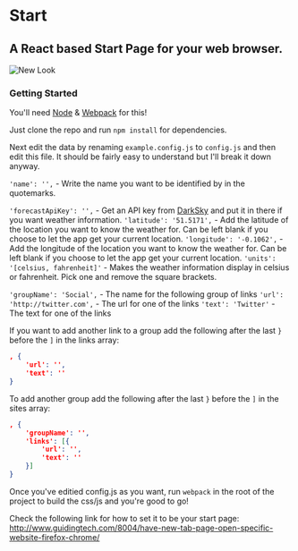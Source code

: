 # Start
## A React based Start Page for your web browser.

![New Look](https://tomo.pagu.co/assets/images/projects/start.png)

### Getting Started

You'll need [Node](http://nodejs.org/) & [Webpack](http://gruntjs.com/) for this!

Just clone the repo and run `npm install` for dependencies.

Next edit the data by renaming `example.config.js` to `config.js` and then edit this file. It should be fairly easy to understand but I'll break it down anyway.

`'name': '',` - Write the name you want to be identified by in the quotemarks.

`'forecastApiKey': '',` - Get an API key from [DarkSky](https://developer.darksky.net/) and put it in there if you want weather information.
`'latitude': '51.5171',` - Add the latitude of the location you want to know the weather for. Can be left blank if you choose to let the app get your current location.
`'longitude': '-0.1062',` - Add the longitude of the location you want to know the weather for. Can be left blank if you choose to let the app get your current location.
`'units': '[celsius, fahrenheit]'` - Makes the weather information display in celsius or fahrenheit. Pick one and remove the square brackets.

`'groupName': 'Social',` - The name for the following group of links
`'url': 'http://twitter.com',` - The url for one of the links
`'text': 'Twitter'` - The text for one of the links

If you want to add another link to a group add the following after the last `}` before the `]` in the links array:
```json
, {
	'url': '',
	'text': ''
}
```

To add another group add the following after the last `}` before the `]` in the sites array:

```json
, {
	'groupName': '',
	'links': [{
		'url': '',
		'text': ''
	}]
}
```

Once you've editied config.js as you want, run `webpack` in the root of the project to build the css/js and you're good to go!

Check the following link for how to set it to be your start page: http://www.guidingtech.com/8004/have-new-tab-page-open-specific-website-firefox-chrome/

